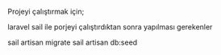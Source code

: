 Projeyi çalıştırmak için;

laravel sail ile porjeyi çalıştırdıktan sonra yapılması gerekenler

sail artisan migrate
sail artisan db:seed
